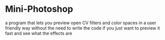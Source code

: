 # Mini-Photoshop
a program that lets you preview open CV filters and color spaces in a user friendly way without the need to write the code if you just want to preview it fast and see what the effects are
